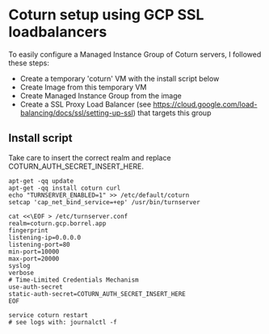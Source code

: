 # Coturn setup using GCP SSL loadbalancers

To easily configure a Managed Instance Group of Coturn servers, I followed these steps:

- Create a temporary 'coturn' VM with the install script below
- Create Image from this temporary VM
- Create Managed Instance Group from the image
- Create a SSL Proxy Load Balancer (see https://cloud.google.com/load-balancing/docs/ssl/setting-up-ssl) that targets this group

## Install script
Take care to insert the correct realm and replace COTURN_AUTH_SECRET_INSERT_HERE.

```
apt-get -qq update
apt-get -qq install coturn curl
echo "TURNSERVER_ENABLED=1" >> /etc/default/coturn
setcap 'cap_net_bind_service=+ep' /usr/bin/turnserver

cat <<\EOF > /etc/turnserver.conf
realm=coturn.gcp.borrel.app
fingerprint
listening-ip=0.0.0.0
listening-port=80
min-port=10000
max-port=20000
syslog
verbose
# Time-Limited Credentials Mechanism
use-auth-secret
static-auth-secret=COTURN_AUTH_SECRET_INSERT_HERE
EOF

service coturn restart
# see logs with: journalctl -f
```
